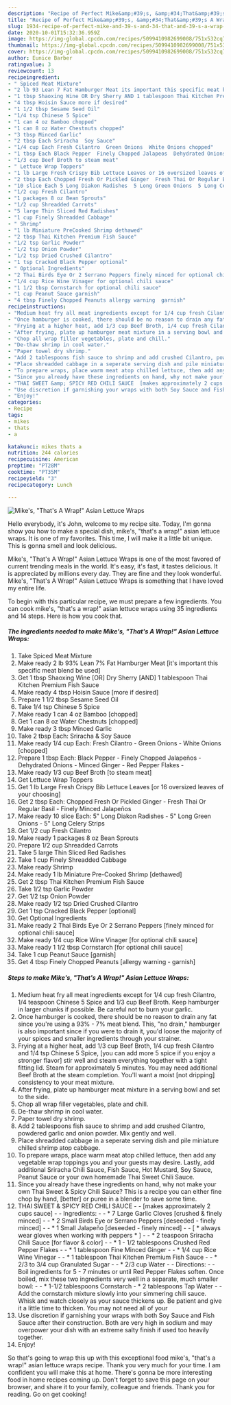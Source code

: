 ```yaml
---
description: "Recipe of Perfect Mike&amp;#39;s, &amp;#34;That&amp;#39;s A Wrap!&amp;#34; Asian Lettuce Wraps"
title: "Recipe of Perfect Mike&amp;#39;s, &amp;#34;That&amp;#39;s A Wrap!&amp;#34; Asian Lettuce Wraps"
slug: 1934-recipe-of-perfect-mike-and-39-s-and-34-that-and-39-s-a-wrap-and-34-asian-lettuce-wraps
date: 2020-10-01T15:32:36.959Z
image: https://img-global.cpcdn.com/recipes/5099410982699008/751x532cq70/mikes-thats-a-wrap-asian-lettuce-wraps-recipe-main-photo.jpg
thumbnail: https://img-global.cpcdn.com/recipes/5099410982699008/751x532cq70/mikes-thats-a-wrap-asian-lettuce-wraps-recipe-main-photo.jpg
cover: https://img-global.cpcdn.com/recipes/5099410982699008/751x532cq70/mikes-thats-a-wrap-asian-lettuce-wraps-recipe-main-photo.jpg
author: Eunice Barber
ratingvalue: 3
reviewcount: 13
recipeingredient:
- " Spiced Meat Mixture"
- "2 lb 93 Lean 7 Fat Hamburger Meat its important this specific meat blend be used"
- "1 tbsp Shaoxing Wine OR Dry Sherry AND 1 tablespoon Thai Kitchen Premium Fish Sauce"
- "4 tbsp Hoisin Sauce more if desired"
- "1 1/2 tbsp Sesame Seed Oil"
- "1/4 tsp Chinese 5 Spice"
- "1 can 4 oz Bamboo chopped"
- "1 can 8 oz Water Chestnuts chopped"
- "3 tbsp Minced Garlic"
- "2 tbsp Each Sriracha  Soy Sauce"
- "1/4 cup Each Fresh Cilantro  Green Onions  White Onions chopped"
- "1 tbsp Each Black Pepper  Finely Chopped Jalapeos  Dehydrated Onions  Minced Ginger  Red Pepper Flakes "
- "1/3 cup Beef Broth to steam meat"
- " Lettuce Wrap Toppers"
- "1 lb Large Fresh Crispy Bib Lettuce Leaves or 16 oversized leaves of your choosing"
- "2 tbsp Each Chopped Fresh Or Pickled Ginger  Fresh Thai Or Regular Basil  Finely Minced Jalapeos"
- "10 slice Each 5 Long Diakon Radishes  5 Long Green Onions  5 Long Celery Strips"
- "1/2 cup Fresh Cilantro"
- "1 packages 8 oz Bean Sprouts"
- "1/2 cup Shreadded Carrots"
- "5 large Thin Sliced Red Radishes"
- "1 cup Finely Shreadded Cabbage"
- " Shrimp"
- "1 lb Miniature PreCooked Shrimp dethawed"
- "2 tbsp Thai Kitchen Premium Fish Sauce"
- "1/2 tsp Garlic Powder"
- "1/2 tsp Onion Powder"
- "1/2 tsp Dried Crushed Cilantro"
- "1 tsp Cracked Black Pepper optional"
- " Optional Ingredients"
- "2 Thai Birds Eye Or 2 Serrano Peppers finely minced for optional chili sauce"
- "1/4 cup Rice Wine Vinager for optional chili sauce"
- "1 1/2 tbsp Cornstarch for optional chili sauce"
- "1 cup Peanut Sauce garnish"
- "4 tbsp Finely Chopped Peanuts allergy warning  garnish"
recipeinstructions:
- "Medium heat fry all meat ingredients except for 1/4 cup fresh Cilantro, 1/4 teaspoon Chinese 5 Spice and 1/3 cup Beef Broth. Keep hamburger in larger chunks if possible. Be careful not to burn your garlic."
- "Once hamburger is cooked, there should be no reason to drain any fat since you&#39;re using a 93% - 7% meat blend. This, &#34;no drain,&#34; hamburger is also important since if you were to drain it, you&#39;d loose the majority of your spices and smaller ingredients through your strainer."
- "Frying at a higher heat, add 1/3 cup Beef Broth, 1/4 cup fresh Cilantro and 1/4 tsp Chinese 5 Spice, [you can add more 5 spice if you enjoy a stronger flavor] stir well and steam everything together with a tight fitting lid. Steam for approximately 5 minutes. You may need additional Beef Broth at the steam completion. You&#39;ll want a moist [not dripping] consistency to your meat mixture."
- "After frying, plate up hamburger meat mixture in a serving bowl and set to the side."
- "Chop all wrap filler vegetables, plate and chill."
- "De-thaw shrimp in cool water."
- "Paper towel dry shrimp."
- "Add 2 tablespoons fish sauce to shrimp and add crushed Cilantro, powdered garlic and onion powder. Mix gently and well."
- "Place shreadded cabbage in a seperate serving dish and pile miniature chilled shrimp atop cabbage."
- "To prepare wraps, place warm meat atop chilled lettuce, then add any vegetable wrap toppings you and your guests may desire. Lastly, add additional Sriracha Chili Sauce, Fish Sauce, Hot Mustard, Soy Sauce, Peanut Sauce or your own homemade Thai Sweet Chili Sauce."
- "Since you already have these ingredients on hand, why not make your own Thai Sweet &amp; Spicy Chili Sauce? This is a recipe you can either fine chop by hand, [better] or puree in a blender to save some time."
- "THAI SWEET &amp; SPICY RED CHILI SAUCE  [makes approximately 2 cups sauce]  Ingredients:  * 7 Large Garlic Cloves [crushed &amp; finely minced]  * 2 Small Birds Eye or Serrano Peppers [deseeded - finely minced]  * 1 Small Jalapeño [deseeded - finely minced]   [ * always wear gloves when working with peppers * ]  * 2 teaspoon Sriracha Chili Sauce [for flavor &amp; color]  * 1 - 1/2 tablespoons Crushed Red Pepper Flakes  * 1 tablespoon Fine Minced Ginger  * 1/4 cup Rice Wine Vinegar  * 1 tablespoon Thai Kitchen Premium Fish Sauce  * 2/3 to 3/4 cup Granulated Sugar  * 2/3 cup Water  Directions:  Boil ingredients for 5 - 7 minutes or until Red Pepper Flakes soften. Once boiled, mix these two ingredients very well in a separate, much smaller bowl:  * 1-1/2 tablespoons Cornstarch * 2 tablespoons Tap Water  Add the cornstarch mixture slowly into your simmering chili sauce. Whisk and watch closely as your sauce thickens up. Be patient and give it a little time to thicken. You may not need all of your"
- "Use discretion if garnishing your wraps with both Soy Sauce and Fish Sauce after their construction. Both are very high in sodium and may overpower your dish with an extreme salty finish if used too heavily together."
- "Enjoy!"
categories:
- Recipe
tags:
- mikes
- thats
- a

katakunci: mikes thats a 
nutrition: 244 calories
recipecuisine: American
preptime: "PT28M"
cooktime: "PT35M"
recipeyield: "3"
recipecategory: Lunch

---
```



![Mike&#39;s, &#34;That&#39;s A Wrap!&#34; Asian Lettuce Wraps](https://img-global.cpcdn.com/recipes/5099410982699008/751x532cq70/mikes-thats-a-wrap-asian-lettuce-wraps-recipe-main-photo.jpg)

Hello everybody, it's John, welcome to my recipe site. Today, I'm gonna show you how to make a special dish, mike&#39;s, &#34;that&#39;s a wrap!&#34; asian lettuce wraps. It is one of my favorites. This time, I will make it a little bit unique. This is gonna smell and look delicious.

Mike&#39;s, &#34;That&#39;s A Wrap!&#34; Asian Lettuce Wraps is one of the most favored of current trending meals in the world. It's easy, it's fast, it tastes delicious. It is appreciated by millions every day. They are fine and they look wonderful. Mike&#39;s, &#34;That&#39;s A Wrap!&#34; Asian Lettuce Wraps is something that I have loved my entire life.




To begin with this particular recipe, we must prepare a few ingredients. You can cook mike&#39;s, &#34;that&#39;s a wrap!&#34; asian lettuce wraps using 35 ingredients and 14 steps. Here is how you cook that.

<!--inarticleads1-->

##### The ingredients needed to make Mike&#39;s, &#34;That&#39;s A Wrap!&#34; Asian Lettuce Wraps:

1. Take  Spiced Meat Mixture
1. Make ready 2 lb 93% Lean 7% Fat Hamburger Meat [it&#39;s important this specific meat blend be used]
1. Get 1 tbsp Shaoxing Wine [OR] Dry Sherry [AND] 1 tablespoon Thai Kitchen Premium Fish Sauce
1. Make ready 4 tbsp Hoisin Sauce [more if desired]
1. Prepare 1 1/2 tbsp Sesame Seed Oil
1. Take 1/4 tsp Chinese 5 Spice
1. Make ready 1 can 4 oz Bamboo [chopped]
1. Get 1 can 8 oz Water Chestnuts [chopped]
1. Make ready 3 tbsp Minced Garlic
1. Take 2 tbsp Each: Sriracha &amp; Soy Sauce
1. Make ready 1/4 cup Each: Fresh Cilantro - Green Onions - White Onions [chopped]
1. Prepare 1 tbsp Each: Black Pepper - Finely Chopped Jalapeños - Dehydrated Onions - Minced Ginger - Red Pepper Flakes -
1. Make ready 1/3 cup Beef Broth [to steam meat]
1. Get  Lettuce Wrap Toppers
1. Get 1 lb Large Fresh Crispy Bib Lettuce Leaves [or 16 oversized leaves of your choosing]
1. Get 2 tbsp Each: Chopped Fresh Or Pickled Ginger - Fresh Thai Or Regular Basil - Finely Minced Jalapeños
1. Make ready 10 slice Each: 5&#34; Long Diakon Radishes - 5&#34; Long Green Onions - 5&#34; Long Celery Strips
1. Get 1/2 cup Fresh Cilantro
1. Make ready 1 packages 8 oz Bean Sprouts
1. Prepare 1/2 cup Shreadded Carrots
1. Take 5 large Thin Sliced Red Radishes
1. Take 1 cup Finely Shreadded Cabbage
1. Make ready  Shrimp
1. Make ready 1 lb Miniature Pre-Cooked Shrimp [dethawed]
1. Get 2 tbsp Thai Kitchen Premium Fish Sauce
1. Take 1/2 tsp Garlic Powder
1. Get 1/2 tsp Onion Powder
1. Make ready 1/2 tsp Dried Crushed Cilantro
1. Get 1 tsp Cracked Black Pepper [optional]
1. Get  Optional Ingredients
1. Make ready 2 Thai Birds Eye Or 2 Serrano Peppers [finely minced for optional chili sauce]
1. Make ready 1/4 cup Rice Wine Vinager [for optional chili sauce]
1. Make ready 1 1/2 tbsp Cornstarch [for optional chili sauce]
1. Take 1 cup Peanut Sauce [garnish]
1. Get 4 tbsp Finely Chopped Peanuts [allergy warning - garnish]




<!--inarticleads2-->

##### Steps to make Mike&#39;s, &#34;That&#39;s A Wrap!&#34; Asian Lettuce Wraps:

1. Medium heat fry all meat ingredients except for 1/4 cup fresh Cilantro, 1/4 teaspoon Chinese 5 Spice and 1/3 cup Beef Broth. Keep hamburger in larger chunks if possible. Be careful not to burn your garlic.
1. Once hamburger is cooked, there should be no reason to drain any fat since you&#39;re using a 93% - 7% meat blend. This, &#34;no drain,&#34; hamburger is also important since if you were to drain it, you&#39;d loose the majority of your spices and smaller ingredients through your strainer.
1. Frying at a higher heat, add 1/3 cup Beef Broth, 1/4 cup fresh Cilantro and 1/4 tsp Chinese 5 Spice, [you can add more 5 spice if you enjoy a stronger flavor] stir well and steam everything together with a tight fitting lid. Steam for approximately 5 minutes. You may need additional Beef Broth at the steam completion. You&#39;ll want a moist [not dripping] consistency to your meat mixture.
1. After frying, plate up hamburger meat mixture in a serving bowl and set to the side.
1. Chop all wrap filler vegetables, plate and chill.
1. De-thaw shrimp in cool water.
1. Paper towel dry shrimp.
1. Add 2 tablespoons fish sauce to shrimp and add crushed Cilantro, powdered garlic and onion powder. Mix gently and well.
1. Place shreadded cabbage in a seperate serving dish and pile miniature chilled shrimp atop cabbage.
1. To prepare wraps, place warm meat atop chilled lettuce, then add any vegetable wrap toppings you and your guests may desire. Lastly, add additional Sriracha Chili Sauce, Fish Sauce, Hot Mustard, Soy Sauce, Peanut Sauce or your own homemade Thai Sweet Chili Sauce.
1. Since you already have these ingredients on hand, why not make your own Thai Sweet &amp; Spicy Chili Sauce? This is a recipe you can either fine chop by hand, [better] or puree in a blender to save some time.
1. THAI SWEET &amp; SPICY RED CHILI SAUCE -  - [makes approximately 2 cups sauce] -  - Ingredients: -  - * 7 Large Garlic Cloves [crushed &amp; finely minced] -  - * 2 Small Birds Eye or Serrano Peppers [deseeded - finely minced] -  - * 1 Small Jalapeño [deseeded - finely minced]  -  - [ * always wear gloves when working with peppers * ] -  - * 2 teaspoon Sriracha Chili Sauce [for flavor &amp; color] -  - * 1 - 1/2 tablespoons Crushed Red Pepper Flakes -  - * 1 tablespoon Fine Minced Ginger -  - * 1/4 cup Rice Wine Vinegar -  - * 1 tablespoon Thai Kitchen Premium Fish Sauce -  - * 2/3 to 3/4 cup Granulated Sugar -  - * 2/3 cup Water -  - Directions: -  - Boil ingredients for 5 - 7 minutes or until Red Pepper Flakes soften. Once boiled, mix these two ingredients very well in a separate, much smaller bowl: -  - * 1-1/2 tablespoons Cornstarch - * 2 tablespoons Tap Water -  - Add the cornstarch mixture slowly into your simmering chili sauce. Whisk and watch closely as your sauce thickens up. Be patient and give it a little time to thicken. You may not need all of your
1. Use discretion if garnishing your wraps with both Soy Sauce and Fish Sauce after their construction. Both are very high in sodium and may overpower your dish with an extreme salty finish if used too heavily together.
1. Enjoy!




So that's going to wrap this up with this exceptional food mike&#39;s, &#34;that&#39;s a wrap!&#34; asian lettuce wraps recipe. Thank you very much for your time. I am confident you will make this at home. There's gonna be more interesting food in home recipes coming up. Don't forget to save this page on your browser, and share it to your family, colleague and friends. Thank you for reading. Go on get cooking!
